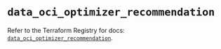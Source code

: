 # `data_oci_optimizer_recommendation`

Refer to the Terraform Registry for docs: [`data_oci_optimizer_recommendation`](https://registry.terraform.io/providers/hashicorp/oci/7.19.0/docs/data-sources/optimizer_recommendation).
